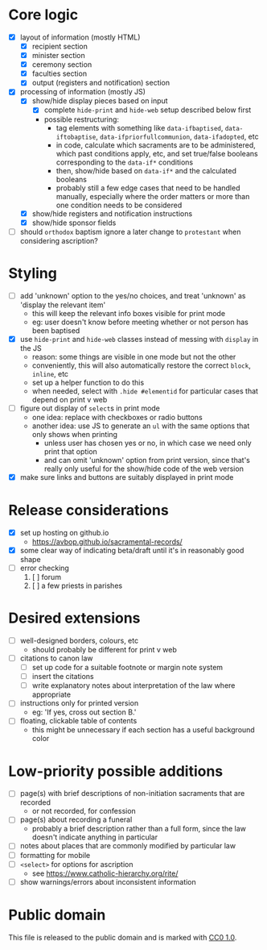# Core logic
- [x] layout of information (mostly HTML)
    - [x] recipient section
    - [x] minister section
    - [x] ceremony section
    - [x] faculties section
    - [x] output (registers and notification) section
- [x] processing of information (mostly JS)
    - [x] show/hide display pieces based on input
        - [x] complete `hide-print` and `hide-web` setup described below first
        - possible restructuring:
            - tag elements with something like `data-ifbaptised`, `data-iftobaptise`, `data-ifpriorfullcommunion`, `data-ifadopted`, etc
            - in code, calculate which sacraments are to be administered, which past conditions apply, etc, and set true/false booleans corresponding to the `data-if*` conditions
            - then, show/hide based on `data-if*` and the calculated booleans
            - probably still a few edge cases that need to be handled manually, especially where the order matters or more than one condition needs to be considered
    - [x] show/hide registers and notification instructions
    - [x] show/hide sponsor fields
- [ ] should `orthodox` baptism ignore a later change to `protestant` when considering ascription?

# Styling
- [ ] add 'unknown' option to the yes/no choices, and treat 'unknown' as 'display the relevant item'
    - this will keep the relevant info boxes visible for print mode
    - eg: user doesn't know before meeting whether or not person has been baptised
- [x] use `hide-print` and `hide-web` classes instead of messing with `display` in the JS
    - reason: some things are visible in one mode but not the other
    - conveniently, this will also automatically restore the correct `block`, `inline`, etc
    - set up a helper function to do this
    - when needed, select with `.hide #elementid` for particular cases that depend on print v web
- [ ] figure out display of `select`s in print mode
    - one idea: replace with checkboxes or radio buttons
    - another idea: use JS to generate an `ul` with the same options that only shows when printing
        - unless user has chosen yes or no, in which case we need only print that option
        - and can omit 'unknown' option from print version, since that's really only useful for the show/hide code of the web version
- [x] make sure links and buttons are suitably displayed in print mode

# Release considerations
- [x] set up hosting on github.io
    - <https://avbop.github.io/sacramental-records/>
- [x] some clear way of indicating beta/draft until it's in reasonably good shape
- [ ] error checking
    1. [ ] forum
    2. [ ] a few priests in parishes

# Desired extensions
- [ ] well-designed borders, colours, etc
    - should probably be different for print v web
- [ ] citations to canon law
    - [ ] set up code for a suitable footnote or margin note system
    - [ ] insert the citations
    - [ ] write explanatory notes about interpretation of the law where appropriate
- [ ] instructions only for printed version
    - eg: 'If yes, cross out section B.'
- [ ] floating, clickable table of contents
    - this might be unnecessary if each section has a useful background color

# Low-priority possible additions
- [ ] page(s) with brief descriptions of non-initiation sacraments that are recorded
    - or not recorded, for confession
- [ ] page(s) about recording a funeral
    - probably a brief description rather than a full form, since the law doesn't indicate anything in particular
- [ ] notes about places that are commonly modified by particular law
- [ ] formatting for mobile
- [ ] `<select>` for options for ascription
    - see <https://www.catholic-hierarchy.org/rite/>
- [ ] show warnings/errors about inconsistent information

# Public domain
This file is released to the public domain and is marked with [CC0 1.0](https://creativecommons.org/publicdomain/zero/1.0/).
